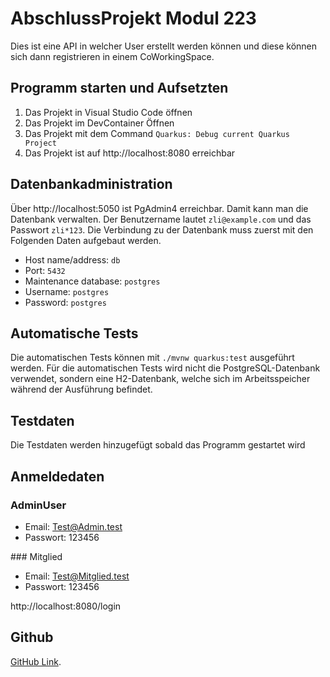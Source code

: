 # AbschlussProjekt Modul 223

Dies ist eine API in welcher User erstellt werden können und diese können sich
dann registrieren in einem CoWorkingSpace.

## Programm starten und Aufsetzten

1. Das Projekt in Visual Studio Code öffnen
1. Das Projekt im DevContainer Öffnen
1. Das Projekt mit dem Command `Quarkus: Debug current Quarkus Project`
1. Das Projekt ist auf http://localhost:8080 erreichbar


## Datenbankadministration

Über http://localhost:5050 ist PgAdmin4 erreichbar. Damit kann man die Datenbank verwalten. Der Benutzername lautet `zli@example.com` und das Passwort `zli*123`. Die Verbindung zu der Datenbank muss zuerst mit den Folgenden Daten aufgebaut werden.
 - Host name/address: `db`
 - Port: `5432`
 - Maintenance database: `postgres`
 - Username: `postgres`
 - Password: `postgres`

## Automatische Tests

Die automatischen Tests können mit `./mvnw quarkus:test` ausgeführt werden. Für die automatischen Tests wird nicht die PostgreSQL-Datenbank verwendet, sondern eine H2-Datenbank, welche sich im Arbeitsspeicher während der Ausführung befindet.

## Testdaten

Die Testdaten werden hinzugefügt sobald das Programm gestartet wird

## Anmeldedaten


### AdminUser
 - Email: Test@Admin.test
 - Passwort: 123456

### Mitglied
 - Email: Test@Mitglied.test
 - Passwort: 123456

http://localhost:8080/login

## Github
 [GitHub Link](https://github.com/YvesHuberM223).
